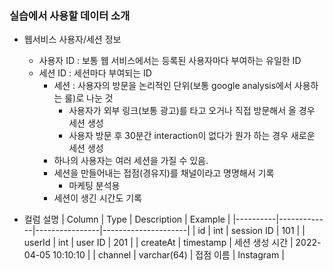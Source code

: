 ### 실습에서 사용할 데이터 소개
- 웹서비스 사용자/세션 정보
  - 사용자 ID : 보통 웹 서비스에서는 등록된 사용자마다 부여하는 유일한 ID
  - 세션 ID : 세션마다 부여되는 ID
    - 세션 : 사용자의 방문을 논리적인 단위(보통 google analysis에서 사용하는 룰)로 나눈 것
      - 사용자가 외부 링크(보통 광고)를 타고 오거나 직접 방문해서 올 경우 세션 생성
      - 사용자 방문 후 30분간 interaction이 없다가 뭔가 하는 경우 새로운 세션 생성
    - 하나의 사용자는 여러 세션을 가질 수 있음.
    - 세션을 만들어내는 접점(경유지)를 채널이라고 명명해서 기록
      - 마케팅 분석용
    - 세션이 생긴 시간도 기록

- 컬럼 설명
  | Column   | Type        | Description    | Example             |
  |----------|-------------|----------------|---------------------|
  | id       | int         | session ID     | 101                 |
  | userId   | int         | user ID        | 201                 |
  | createAt | timestamp   | 세션 생성 시간 | 2022-04-05 10:10:10 |
  | channel  | varchar(64) | 접점 이름      | Instagram           |